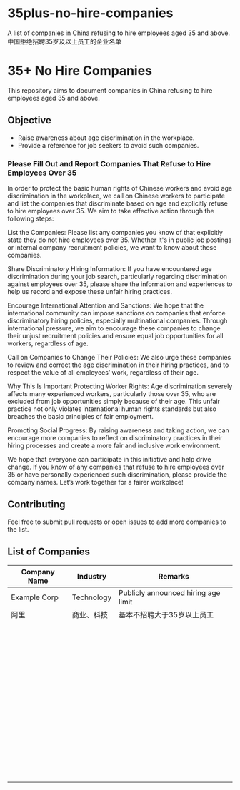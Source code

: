 # 35plus-no-hire-companies
A list of companies in China refusing to hire employees aged 35 and above.中国拒绝招聘35岁及以上员工的企业名单
# 35+ No Hire Companies
This repository aims to document companies in China refusing to hire employees aged 35 and above.

## Objective
- Raise awareness about age discrimination in the workplace.
- Provide a reference for job seekers to avoid such companies.

### Please Fill Out and Report Companies That Refuse to Hire Employees Over 35
In order to protect the basic human rights of Chinese workers and avoid age discrimination in the workplace, we call on Chinese workers to participate and list the companies that discriminate based on age and explicitly refuse to hire employees over 35. We aim to take effective action through the following steps:

List the Companies: Please list any companies you know of that explicitly state they do not hire employees over 35. Whether it's in public job postings or internal company recruitment policies, we want to know about these companies.

Share Discriminatory Hiring Information: If you have encountered age discrimination during your job search, particularly regarding discrimination against employees over 35, please share the information and experiences to help us record and expose these unfair hiring practices.

Encourage International Attention and Sanctions: We hope that the international community can impose sanctions on companies that enforce discriminatory hiring policies, especially multinational companies. Through international pressure, we aim to encourage these companies to change their unjust recruitment policies and ensure equal job opportunities for all workers, regardless of age.

Call on Companies to Change Their Policies: We also urge these companies to review and correct the age discrimination in their hiring practices, and to respect the value of all employees’ work, regardless of their age.

Why This Is Important
Protecting Worker Rights: Age discrimination severely affects many experienced workers, particularly those over 35, who are excluded from job opportunities simply because of their age. This unfair practice not only violates international human rights standards but also breaches the basic principles of fair employment.

Promoting Social Progress: By raising awareness and taking action, we can encourage more companies to reflect on discriminatory practices in their hiring processes and create a more fair and inclusive work environment.

We hope that everyone can participate in this initiative and help drive change. If you know of any companies that refuse to hire employees over 35 or have personally experienced such discrimination, please provide the company names. Let’s work together for a fairer workplace!

## Contributing
Feel free to submit pull requests or open issues to add more companies to the list.

## List of Companies
| Company Name        | Industry       | Remarks          |
|---------------------|----------------|------------------|
| Example Corp        | Technology     | Publicly announced hiring age limit |
|  阿里      |   商业、科技    | 基本不招聘大于35岁以上员工  |
|         |     |  |
|         |     |  |
|         |     |  |
|         |     |  |
|         |     |  |
|         |     |  |
|         |     |  |
|         |     |  |
|         |     |  |
|         |     |  |
|         |     |  |
|         |     |  |
|         |     |  |
|         |     |  |
|         |     |  |
|         |     |  |
|         |     |  |
|         |     |  |
|         |     |  |
|         |     |  |
|         |     |  |
|         |     |  |
|         |     |  |
|         |     |  |
|         |     |  |
|         |     |  |
|         |     |  |
|         |     |  |
|         |     |  |
|         |     |  |
|         |     |  |
|         |     |  |
|         |     |  |
|         |     |  |
|         |     |  |
|         |     |  |
|         |     |  |
|         |     |  |
|         |     |  |
|         |     |  |
|         |     |  |
|         |     |  |
|         |     |  |
|         |     |  |
|         |     |  |
|         |     |  |
|         |     |  |
|         |     |  |
|         |     |  |
|         |     |  |
|         |     |  |
|         |     |  |
|         |     |  |
|         |     |  |
|         |     |  |
|         |     |  |
|         |     |  |
|         |     |  |
|         |     |  |
|         |     |  |
